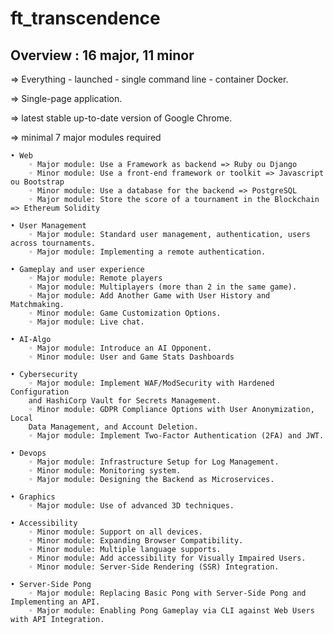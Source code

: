 # ft_transcendence

## Overview : 16 major, 11 minor

=> Everything - launched - single command line - container Docker.

=> Single-page application.

=> latest stable up-to-date version of Google Chrome.

=> minimal 7 major modules required

	• Web
		◦ Major module: Use a Framework as backend => Ruby ou Django
		◦ Minor module: Use a front-end framework or toolkit => Javascript ou Bootstrap 
		◦ Minor module: Use a database for the backend => PostgreSQL 
		◦ Major module: Store the score of a tournament in the Blockchain => Ethereum Solidity

	• User Management
		◦ Major module: Standard user management, authentication, users across tournaments.
		◦ Major module: Implementing a remote authentication.

	• Gameplay and user experience
		◦ Major module: Remote players
		◦ Major module: Multiplayers (more than 2 in the same game).
		◦ Major module: Add Another Game with User History and Matchmaking.
		◦ Minor module: Game Customization Options.
		◦ Major module: Live chat.

	• AI-Algo
		◦ Major module: Introduce an AI Opponent.
		◦ Minor module: User and Game Stats Dashboards

	• Cybersecurity
		◦ Major module: Implement WAF/ModSecurity with Hardened Configuration
		and HashiCorp Vault for Secrets Management.
		◦ Minor module: GDPR Compliance Options with User Anonymization, Local
		Data Management, and Account Deletion.
		◦ Major module: Implement Two-Factor Authentication (2FA) and JWT.

	• Devops
		◦ Major module: Infrastructure Setup for Log Management.
		◦ Minor module: Monitoring system.
		◦ Major module: Designing the Backend as Microservices.

	• Graphics
		◦ Major module: Use of advanced 3D techniques.

	• Accessibility
		◦ Minor module: Support on all devices.
		◦ Minor module: Expanding Browser Compatibility.
		◦ Minor module: Multiple language supports.
		◦ Minor module: Add accessibility for Visually Impaired Users.
		◦ Minor module: Server-Side Rendering (SSR) Integration.

	• Server-Side Pong
		◦ Major module: Replacing Basic Pong with Server-Side Pong and Implementing an API.
		◦ Major module: Enabling Pong Gameplay via CLI against Web Users with API Integration.